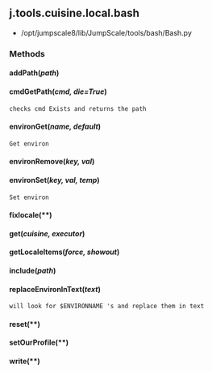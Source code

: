 <!-- toc -->
## j.tools.cuisine.local.bash

- /opt/jumpscale8/lib/JumpScale/tools/bash/Bash.py

### Methods

#### addPath(*path*) 

#### cmdGetPath(*cmd, die=True*) 

```
checks cmd Exists and returns the path

```

#### environGet(*name, default*) 

```
Get environ

```

#### environRemove(*key, val*) 

#### environSet(*key, val, temp*) 

```
Set environ

```

#### fixlocale(**) 

#### get(*cuisine, executor*) 

#### getLocaleItems(*force, showout*) 

#### include(*path*) 

#### replaceEnvironInText(*text*) 

```
will look for $ENVIRONNAME 's and replace them in text

```

#### reset(**) 

#### setOurProfile(**) 

#### write(**) 

